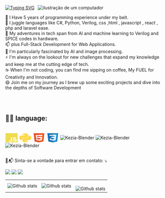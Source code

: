 [![Typing SVG](https://readme-typing-svg.herokuapp.com/?color=bc407b&size=35&center=true&vCenter=true&width=1000&lines=Hi+there👋;+I`am+mohammad+yasin+B+;+Passionate+Software+Engineering+student;with+a+knack+for+coding+and+a+love+for+;+learning+new+technologies:%29)](https://git.io/typing-svg) 
<img src="https://raw.githubusercontent.com/MicaelliMedeiros/micaellimedeiros/master/image/computer-illustration.png" alt="ilustração de um computador" min-width="400px" max-width="400px" width="400px" align="right">
<p align="left"> 
  
🔭 I Have 5 years of programming experience under my belt.<br>
🌱 I juggle languages like C#, Python, Verilog, css ,html , javascript , react , php and laravel  ease.<br>
🚀 My adventures in tech span from AI and machine learning to Verilog and SPICE codes in hardware.<br>
📫 plus Full-Stack Development for Web  Applications.<br>
🤔 I'm particularly fascinated by AI and image processing.<br>
⚡ I'm always on the lookout for new challenges that expand my knowledge and keep me at the cutting edge of tech.<br>
☕ When I'm not coding, you can find me sipping on coffee, My FUEL for Creativity and Innovation.<br>
😄 Join me on my journey as I brew up some exciting projects and dive into the depths of Software Development<br>

<br>
<br>
<table>
  <tr>
    <td>
      <img
        align="left"
        src="https://github-readme-stats.vercel.app/api?username=GitKezia&show_icons=true&theme=dracula"
        alt="Github stats"
      />
    </td>
    <td>
      <img
        align="left"
        src="https://github-readme-stats.vercel.app/api/top-langs/?username=danieldribeiro&theme=dracula&hide_border=false&include_all_commits=true&count_private=true&layout=compact"
        alt="Github stats"
      />
    </td>
    <td>
      <br />
      <img
        align="left"
        src="https://github-readme-streak-stats.herokuapp.com/?user=GitKezia&theme=dracula&hide_border=false"
        alt="Github stats"
      />
    </td>
  </tr>
  <h2 align="left">
 👩‍💻 language:
 </h2>
<div style="display: inline_block"><br>
 
  <img align="center" alt="Kezia-JS" height="30" width="40" src="https://raw.githubusercontent.com/devicons/devicon/master/icons/javascript/javascript-plain.svg">
  <img align="center" alt="Kezia-TS" height="30" width="40" src="https://raw.githubusercontent.com/devicons/devicon/master/icons/python/python-plain.svg">
  <img align="center" alt="Kezia-HTML" height="30" width="40" src="https://raw.githubusercontent.com/devicons/devicon/master/icons/html5/html5-original.svg">
  <img align="center" alt="Kezia-CSS" height="30" width="40" src="https://raw.githubusercontent.com/devicons/devicon/master/icons/css3/css3-original.svg">
  <img align="center" alt="Kezia-Blender" height="30" width="40" src="https://cdn.jsdelivr.net/gh/devicons/devicon@latest/icons/php/php-original.svg">
  <img align="center" alt="Kezia-Blender" height="30" width="40" src="https://cdn.jsdelivr.net/gh/devicons/devicon@latest/icons/laravel/laravel-original.svg">
  <img align="center" alt="Kezia-Blender" height="30" width="40" src="https://cdn.jsdelivr.net/gh/devicons/devicon@latest/icons/react/react-original.svg">

</div>
  
  ##
 <p align="left">
  💌📬 Sinta-se a vontade para entrar em contato: ⤵️
</p>
<div> 
  <a href="https://www.instagram.com/keziavictoria62/" target="_blank"><img src="https://img.shields.io/badge/-Instagram-%23E4405F?style=for-the-badge&logo=instagram&logoColor=white" target="_blank"></a>
  <a href = "https://mb4890153@gmail.com"><img src="https://img.shields.io/badge/-Gmail-%23333?style=for-the-badge&logo=gmail&logoColor=white" target="_blank"></a>
  <a href="https://www.linkedin.com/in/kezia-victoria-3449b31a6/" target="_blank"><img src="https://img.shields.io/badge/-LinkedIn-%230077B5?style=for-the-badge&logo=linkedin&logoColor=white" target="_blank"></a> 
</div>

